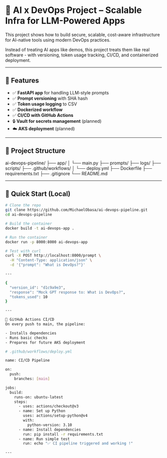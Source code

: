 # 🧠 AI x DevOps Project – Scalable Infra for LLM-Powered Apps

This project shows how to build secure, scalable, cost-aware infrastructure for AI-native tools using modern DevOps practices.

Instead of treating AI apps like demos, this project treats them like real software - with versioning, token usage tracking, CI/CD, and containerized deployment.

---

## 🔧 Features 

- ✅ **FastAPI app** for handling LLM-style prompts
- ✅ **Prompt versioning** with SHA hash
- ✅ **Token usage logging** to CSV
- ✅ **Dockerized workflow**
- ✅ **CI/CD with GitHub Actions**
- 🔒 **Vault for secrets management** (planned)
- ☁️ **AKS deployment** (planned)

---

## 📁 Project Structure

ai-devops-pipeline/
├── app/
│ └── main.py
├── prompts/
├── logs/
├── scripts/
├── .github/workflows/
│ └── deploy.yml
├── Dockerfile
├── requirements.txt
├── .gitignore
└── README.md

---

## 🚀 Quick Start (Local)

```bash
# Clone the repo
git clone https://github.com/MichaelObasa/ai-devops-pipeline.git
cd ai-devops-pipeline

# Build the container
docker build -t ai-devops-app .

# Run the container
docker run -p 8000:8000 ai-devops-app

# Test with curl
curl -X POST http://localhost:8000/prompt \
  -H "Content-Type: application/json" \
  -d '{"prompt": "What is DevOps?"}'

---

{
  "version_id": "d1c9a9e3",
  "response": "Mock GPT response to: What is DevOps?",
  "tokens_used": 10
}

---

🔁 GitHub Actions CI/CD
On every push to main, the pipeline:

- Installs dependencies
- Runs basic checks
- Prepares for future AKS deployment

# .github/workflows/deploy.yml

name: CI/CD Pipeline

on:
  push:
    branches: [main]

jobs:
  build:
    runs-on: ubuntu-latest
    steps:
      - uses: actions/checkout@v3
      - name: Set up Python
        uses: actions/setup-python@v4
        with:
          python-version: 3.10
      - name: Install dependencies
        run: pip install -r requirements.txt
      - name: Run simple test
        run: echo "✅ CI pipeline triggered and working !"

---

